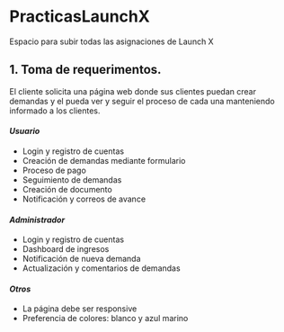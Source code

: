 # PracticasLaunchX
Espacio para subir todas las asignaciones de Launch X

## **1. Toma de requerimentos.**

El cliente solicita una página web donde sus clientes puedan crear demandas y el pueda ver y seguir el proceso de cada una manteniendo informado a los clientes.


#### ***Usuario***
- Login y registro de cuentas
- Creación de demandas mediante formulario
- Proceso de pago
- Seguimiento de demandas
- Creación de documento
- Notificación y correos de avance

#### ***Administrador***
- Login y registro de cuentas
- Dashboard de ingresos
- Notificación de nueva demanda
- Actualización y comentarios de demandas

#### ***Otros***
- La página debe ser responsive
- Preferencia de colores: blanco y azul marino
